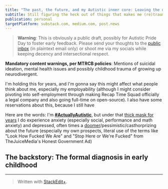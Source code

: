 ```yaml
---
title: "The past, the future, and my Autistic inner core: Leaving the disability closet as #AutisticAF"
subtitle: Still figuring the heck out of things that makes me (re)traumatized, but I might consider getting therapy in the future (if my social anxiety allows).
publication: personal
targetPlatform: substack.com, medium.com, post.news
---
```


> **Warning**: This is obviously a public draft, possibly for Autistic Pride Day to foster early feedback. Please send your thoughts to the [public inbox](https://lists.sr.ht/~ajhalili2006/public-inbox) (in plaintext email only) or shoot me via my socials while keeping decency and intersectional respect.

**Mandatory content warnings, per MTRCB policies**: Mentions of suicidal ideation, mental health issues and possibly childhood trauma of growing up neurodivergent.

I'm holding this for years, and I'm gonna say this might affect what people think about me, especially my employability (although I might consider pivoting into self-employment through making Recap Time Squad officially a legal company and also going full-time on open-source). I also have some reservations about this, because I still have

Here are the words: I'm **[#ActuallyAutistic]**, but under that [thick mask for years] I do experience anxiety (especially social, performance and math anxiety) and depressed, often times a [doomer](https://www.reddit.com/r/doomer/comments/i2i4a6/is_anyone_else_here_on_the_autism_spectrum/?utm_source=share&utm_medium=web2x&context=3)/pessimistic/casthorprizing about the future (especially my own prospects, literal use of the terms like "Look How Fucked We Are" and "Stop Here or We're Fucked" from TheJuiceMedia's Honest Government Ad)

## The backstory: The formal diagnosis in early childhood

<!-- Links go here. -->
[#ActuallyAutistic]: https://todo.com
[thick mask for years]: https://twitter.com/Kuys_Potpot/status/1640025400263999489?s=20

---
> Written with [StackEdit+](https://stackedit.net/).
<!--stackedit_data:
eyJwcm9wZXJ0aWVzIjoiZXh0ZW5zaW9uczpcbiAgcHJlc2V0Oi
BnZm1cbiAgZW1vamk6XG4gICAgc2hvcnRjdXRzOiB0cnVlXG4i
LCJoaXN0b3J5IjpbLTM3MTkxNTQxNl19
-->